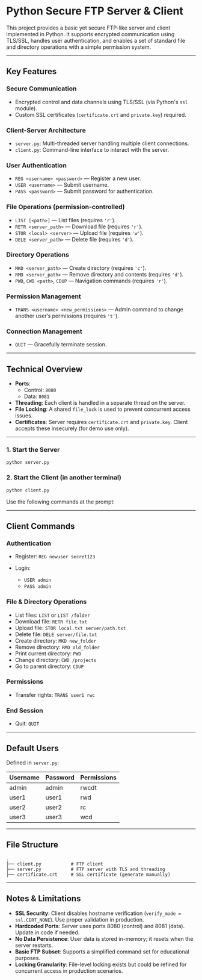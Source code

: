 # Python Secure FTP Server & Client

This project provides a basic yet secure FTP-like server and client implemented in Python. It supports encrypted communication using TLS/SSL, handles user authentication, and enables a set of standard file and directory operations with a simple permission system.

---

## Key Features

### Secure Communication
- Encrypted control and data channels using TLS/SSL (via Python's `ssl` module).
- Custom SSL certificates (`certificate.crt` and `private.key`) required.

### Client-Server Architecture
- `server.py`: Multi-threaded server handling multiple client connections.
- `client.py`: Command-line interface to interact with the server.

### User Authentication
- `REG <username> <password>` — Register a new user.
- `USER <username>` — Submit username.
- `PASS <password>` — Submit password for authentication.

### File Operations (permission-controlled)
- `LIST [<path>]` — List files (requires `'r'`).
- `RETR <server_path>` — Download file (requires `'r'`).
- `STOR <local> <server>` — Upload file (requires `'w'`).
- `DELE <server_path>` — Delete file (requires `'d'`).

### Directory Operations
- `MKD <server_path>` — Create directory (requires `'c'`).
- `RMD <server_path>` — Remove directory and contents (requires `'d'`).
- `PWD`, `CWD <path>`, `CDUP` — Navigation commands (requires `'r'`).

### Permission Management
- `TRANS <username> <new_permissions>` — Admin command to change another user’s permissions (requires `'t'`).

### Connection Management
- `QUIT` — Gracefully terminate session.

---

## Technical Overview

- **Ports**:
  - Control: `8080`
  - Data: `8081`
- **Threading**: Each client is handled in a separate thread on the server.
- **File Locking**: A shared `file_lock` is used to prevent concurrent access issues.
- **Certificates**: Server requires `certificate.crt` and `private.key`. Client accepts these insecurely (for demo use only).

---

### 1. Start the Server

```bash
python server.py
```

### 2. Start the Client (in another terminal)

```bash
python client.py
```

Use the following commands at the prompt:

---

## Client Commands

### Authentication

* Register: `REG newuser secret123`
* Login:

  * `USER admin`
  * `PASS admin`

### File & Directory Operations

* List files: `LIST` or `LIST /folder`
* Download file: `RETR file.txt`
* Upload file: `STOR local.txt server/path.txt`
* Delete file: `DELE server/file.txt`
* Create directory: `MKD new_folder`
* Remove directory: `RMD old_folder`
* Print current directory: `PWD`
* Change directory: `CWD /projects`
* Go to parent directory: `CDUP`

### Permissions

* Transfer rights: `TRANS user1 rwc`

### End Session

* Quit: `QUIT`

---

##  Default Users

Defined in `server.py`:

| Username | Password | Permissions |
| -------- | -------- | ----------- |
| admin    | admin    | rwcdt       |
| user1    | user1    | rwd         |
| user2    | user2    | rc          |
| user3    | user3    | wcd         |

---

##  File Structure

```
.
├── client.py           # FTP client
├── server.py           # FTP server with TLS and threading
├── certificate.crt     # SSL certificate (generate manually)
```

---

##  Notes & Limitations

* **SSL Security**: Client disables hostname verification (`verify_mode = ssl.CERT_NONE`). Use proper validation in production.
* **Hardcoded Ports**: Server uses ports 8080 (control) and 8081 (data). Update in code if needed.
* **No Data Persistence**: User data is stored in-memory; it resets when the server restarts.
* **Basic FTP Subset**: Supports a simplified command set for educational purposes.
* **Locking Granularity**: File-level locking exists but could be refined for concurrent access in production scenarios.

